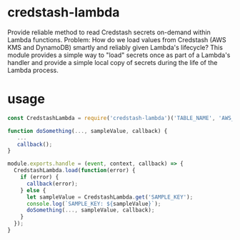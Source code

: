 # credstash-lambda
Provide reliable method to read Credstash secrets on-demand within Lambda functions. Problem: How do we load values from Credstash (AWS KMS and DynamoDB) smartly and reliably given Lambda's lifecycle?  This module provides a simple way to "load" secrets once as part of a Lambda's handler and provide a simple local copy of secrets during the life of the Lambda process.

# usage

```javascript
const CredstashLambda = require('credstash-lambda')('TABLE_NAME', 'AWS_REGION', ['SAMPLE_KEY']);

function doSomething(..., sampleValue, callback) {
   ...
   callback();
}

module.exports.handle = (event, context, callback) => {
  CredstashLambda.load(function(error) {
    if (error) {
      callback(error);
    } else {
      let sampleValue = CredstashLambda.get('SAMPLE_KEY');
      console.log(`SAMPLE_KEY: ${sampleValue}`);
      doSomething(..., sampleValue, callback);
    }
  });
}
```
